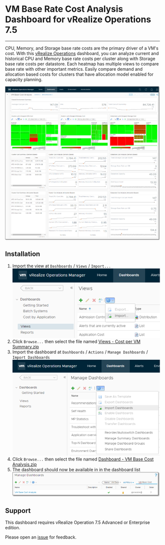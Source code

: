 # VM Base Rate Cost Analysis Dashboard for vRealize Operations 7.5
---------

CPU, Memory, and Storage base rate costs are the primary driver of a VM's cost.  With this [vRealize Operations](https://www.vmware.com/products/vrealize-operations.html) dashboard, you can analyze current and historical CPU and Memory base rate costs per cluster along with Storage base rate costs per datastore.  Each heatmap has multiple views to compare base rate with other important metrics.  Easily compare demand and allocation based costs for clusters that have allocation model enabled for capacity planning.

![VM Base Cost Analysis Dashboard](https://raw.githubusercontent.com/notoriousbdg/vrops-dashboard-vm_base_cost_analysis/master/Dashboard.png)


## Installation
1. Import the view at `Dashboards` / `Views` / `Import...`  
![Import View](https://raw.githubusercontent.com/notoriousbdg/vrops-dashboard-vm_base_cost_analysis/master/Import_View.png)
2. Click `Browse...` then select the file named [Views - Cost per VM Summary.zip](https://github.com/notoriousbdg/vrops-dashboard-vm_base_cost_analysis/raw/master/Views%20-%20Cost%20per%20VM%20Summary.zip)
3. Import the dashboard at `Dashboards` / `Actions` / `Manage Dashboards` / `Import Dashboards`  
![Import Dashboard](https://raw.githubusercontent.com/notoriousbdg/vrops-dashboard-vm_base_cost_analysis/master/Import_Dashboard.png)
4. Click `Browse...` then select the file named [Dashboard - VM Base Cost Analysis.zip](https://github.com/notoriousbdg/vrops-dashboard-vm_base_cost_analysis/raw/master/Dashboard%20-%20VM%20Base%20Cost%20Analysis.zip)
5. The dashboard should now be available in in the dashboard list  
![Dashboard List](https://raw.githubusercontent.com/notoriousbdg/vrops-dashboard-vm_base_cost_analysis/master/Dashboard_List.png)


## Support
This dashboard requires vRealize Operation 7.5 Advanced or Enterprise edition.

Please open an [issue](https://github.com/notoriousbdg/vrops-dashboard-vm_base_cost_analysis/issues) for feedback.
